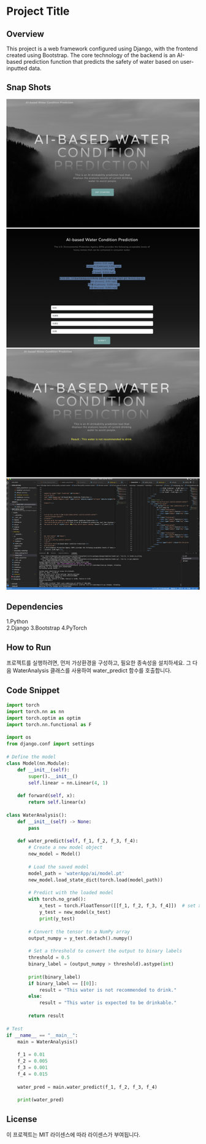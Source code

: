 # Project Title

## Overview
This project is a web framework configured using Django, with the frontend created using Bootstrap. The core technology of the backend is an AI-based prediction function that predicts the safety of water based on user-inputted data.

## Snap Shots
![Example Image](images/1.png)
![Example Image](images/2.png)
![Example Image](images/3.png)
![Example Image](images/4.png)

## Dependencies
1.Python </br>
2.Django 
3.Bootstrap 
4.PyTorch 

## How to Run 
프로젝트를 실행하려면, 먼저 가상환경을 구성하고, 필요한 종속성을 설치하세요. 
그 다음 WaterAnalysis 클래스를 사용하여 water_predict 함수를 호출합니다.



## Code Snippet
```python
import torch
import torch.nn as nn
import torch.optim as optim
import torch.nn.functional as F

import os
from django.conf import settings

# Define the model
class Model(nn.Module):
    def __init__(self):
        super().__init__()
        self.linear = nn.Linear(4, 1)

    def forward(self, x):
        return self.linear(x)

class WaterAnalysis():
    def __init__(self) -> None:
        pass

    def water_predict(self, f_1, f_2, f_3, f_4):
        # Create a new model object
        new_model = Model()

        # Load the saved model
        model_path = 'waterApp/ai/model.pt'
        new_model.load_state_dict(torch.load(model_path))

        # Predict with the loaded model
        with torch.no_grad():
            x_test = torch.FloatTensor([[f_1, f_2, f_3, f_4]])  # set x_test data
            y_test = new_model(x_test)
            print(y_test)

        # Convert the tensor to a NumPy array
        output_numpy = y_test.detach().numpy()

        # Set a threshold to convert the output to binary labels
        threshold = 0.5
        binary_label = (output_numpy > threshold).astype(int)

        print(binary_label)
        if binary_label == [[0]]:
            result = "This water is not recommended to drink."
        else:
            result = "This water is expected to be drinkable."

        return result

# Test
if __name__ == "__main__":
    main = WaterAnalysis()

    f_1 = 0.01
    f_2 = 0.005
    f_3 = 0.001
    f_4 = 0.015

    water_pred = main.water_predict(f_1, f_2, f_3, f_4)

    print(water_pred)
```

## License
이 프로젝트는 MIT 라이센스에 따라 라이센스가 부여됩니다.

